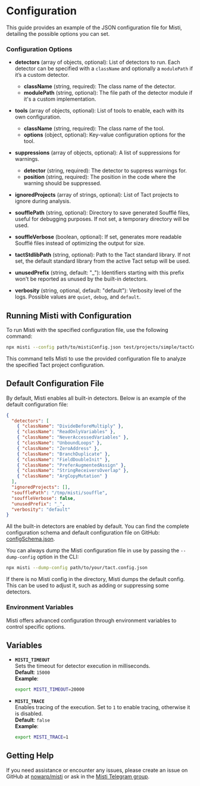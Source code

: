 # Configuration

This guide provides an example of the JSON configuration file for Misti, detailing the possible options you can set.

### Configuration Options

- **detectors** (array of objects, optional): List of detectors to run. Each detector can be specified with a `className` and optionally a `modulePath` if it’s a custom detector.
  - **className** (string, required): The class name of the detector.
  - **modulePath** (string, optional): The file path of the detector module if it's a custom implementation.

- **tools** (array of objects, optional): List of tools to enable, each with its own configuration.
  - **className** (string, required): The class name of the tool.
  - **options** (object, optional): Key-value configuration options for the tool.

- **suppressions** (array of objects, optional): A list of suppressions for warnings.
  - **detector** (string, required): The detector to suppress warnings for.
  - **position** (string, required): The position in the code where the warning should be suppressed.

- **ignoredProjects** (array of strings, optional): List of Tact projects to ignore during analysis.

- **soufflePath** (string, optional): Directory to save generated Soufflé files, useful for debugging purposes. If not set, a temporary directory will be used.

- **souffleVerbose** (boolean, optional): If set, generates more readable Soufflé files instead of optimizing the output for size.

- **tactStdlibPath** (string, optional): Path to the Tact standard library. If not set, the default standard library from the active Tact setup will be used.

- **unusedPrefix** (string, default: "_"): Identifiers starting with this prefix won't be reported as unused by the built-in detectors.

- **verbosity** (string, optional, default: "default"): Verbosity level of the logs. Possible values are `quiet`, `debug`, and `default`.

## Running Misti with Configuration

To run Misti with the specified configuration file, use the following command:

```bash
npx misti --config path/to/mistiConfig.json test/projects/simple/tactConfig.json
```

This command tells Misti to use the provided configuration file to analyze the specified Tact project configuration.

## Default Configuration File

By default, Misti enables all built-in detectors. Below is an example of the default configuration file:

```json
{
  "detectors": [
    { "className": "DivideBeforeMultiply" },
    { "className": "ReadOnlyVariables" },
    { "className": "NeverAccessedVariables" },
    { "className": "UnboundLoops" },
    { "className": "ZeroAddress" },
    { "className": "BranchDuplicate" },
    { "className": "FieldDoubleInit" },
    { "className": "PreferAugmentedAssign" },
    { "className": "StringReceiversOverlap" },
    { "className": "ArgCopyMutation" }
  ],
  "ignoredProjects": [],
  "soufflePath": "/tmp/misti/souffle",
  "souffleVerbose": false,
  "unusedPrefix": "_",
  "verbosity": "default"
}
```

All the built-in detectors are enabled by default. You can find the complete configuration schema and default configuration file on GitHub: [configSchema.json](https://github.com/nowarp/misti/blob/master/configSchema.json).

You can always dump the Misti configuration file in use by passing the `--dump-config` option in the CLI:
```bash
npx misti --dump-config path/to/your/tact.config.json
```
If there is no Misti config in the directory, Misti dumps the default config. This can be used to adjust it, such as adding or suppressing some detectors.

### Environment Variables
Misti offers advanced configuration through environment variables to control specific options.

## Variables

- **`MISTI_TIMEOUT`**  
  Sets the timeout for detector execution in milliseconds.  
  **Default**: `15000`  
  **Example**: 
  ```bash
  export MISTI_TIMEOUT=20000
  ```
- **`MISTI_TRACE`**  
  Enables tracing of the execution. Set to `1` to enable tracing, otherwise it is disabled.  
  **Default**: `false`  
  **Example**:
  ```bash
  export MISTI_TRACE=1
  ```

## Getting Help

If you need assistance or encounter any issues, please create an issue on GitHub at [nowarp/misti](https://github.com/nowarp/misti/issues) or ask in the [Misti Telegram group](https://t.me/misti_dev).
